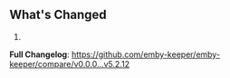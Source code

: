 ## What's Changed

1.

**Full Changelog**: https://github.com/emby-keeper/emby-keeper/compare/v0.0.0...v5.2.12
